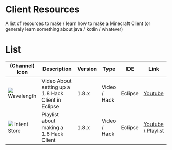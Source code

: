 # Client Resources
A list of resources to make / learn how to make a Minecraft Client (or generaly learn something about java / kotlin / whatever)


# List
(Channel) Icon | Description                                          | Version | Type | IDE     | Link  
-----|------------------------------------------------------|---------|------|---------|---------
![](https://yt3.ggpht.com/ytc/AKedOLSmI173tX3mqD1G3xnvWXwzlXE8v5VNuSo37cF1=s48-c-k-c0x00ffffff-no-rj) Wavelength | Video About setting up a 1.8 Hack Client in Eclipse  | 1.8.x   | Video / Hack | Eclipse | [Youtube](https://www.youtube.com/watch?v=LSKu_zhPKc8)
![](https://yt3.ggpht.com/ytc/AKedOLT-HCSLBGBF0ksHBb-B7-q-4pE8G1EpMZlacA5Pnw=s48-c-k-c0x00ffffff-no-rj) Intent Store | Playlist about making a 1.8 Hack Client | 1.8.x | Video / Hack | Eclipse | [Youtube / Playlist](https://www.youtube.com/watch?v=n33Ig58s9YQ&list=PLhgpmtS-kfPfoXwj-LlgavSXr3AoTnZ34)
